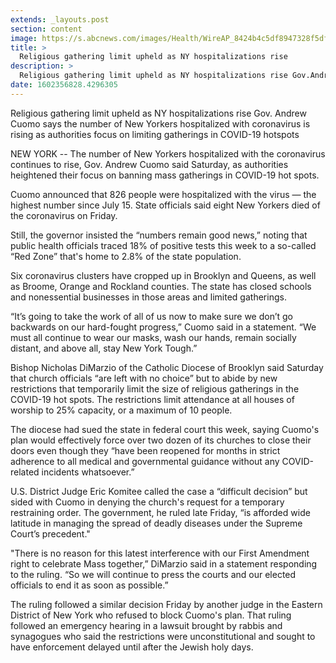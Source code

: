 ```yaml
--- 
extends: _layouts.post 
section: content 
image: https://s.abcnews.com/images/Health/WireAP_8424b4c5df8947328f5df5e705f4c6c2_16x9_992.jpg 
title: > 
  Religious gathering limit upheld as NY hospitalizations rise 
description: > 
  Religious gathering limit upheld as NY hospitalizations rise Gov.Andrew Cuomo said Saturday, as authorities heightened their focus on banning mass gatherings in COVID-19 hot spots.Cuomo announced that 826 people were hospitalized with the virus — the highest number since July 15.State officials said eight New Yorkers died of the coronavirus on Friday.The restrictions limit attendance at all houses of worship to 25% capacity, or a maximum of 10 people. 
date: 1602356828.4296305 
--- 
```

Religious gathering limit upheld as NY hospitalizations rise Gov. Andrew Cuomo says the number of New Yorkers hospitalized with coronavirus is rising as authorities focus on limiting gatherings in COVID-19 hotspots

NEW YORK -- The number of New Yorkers hospitalized with the coronavirus continues to rise, Gov. Andrew Cuomo said Saturday, as authorities heightened their focus on banning mass gatherings in COVID-19 hot spots.

Cuomo announced that 826 people were hospitalized with the virus — the highest number since July 15. State officials said eight New Yorkers died of the coronavirus on Friday.

Still, the governor insisted the “numbers remain good news,” noting that public health officials traced 18% of positive tests this week to a so-called “Red Zone” that's home to 2.8% of the state population.

Six coronavirus clusters have cropped up in Brooklyn and Queens, as well as Broome, Orange and Rockland counties. The state has closed schools and nonessential businesses in those areas and limited gatherings.

“It’s going to take the work of all of us now to make sure we don’t go backwards on our hard-fought progress,” Cuomo said in a statement. “We must all continue to wear our masks, wash our hands, remain socially distant, and above all, stay New York Tough.”

Bishop Nicholas DiMarzio of the Catholic Diocese of Brooklyn said Saturday that church officials “are left with no choice” but to abide by new restrictions that temporarily limit the size of religious gatherings in the COVID-19 hot spots. The restrictions limit attendance at all houses of worship to 25% capacity, or a maximum of 10 people.

The diocese had sued the state in federal court this week, saying Cuomo's plan would effectively force over two dozen of its churches to close their doors even though they “have been reopened for months in strict adherence to all medical and governmental guidance without any COVID-related incidents whatsoever.”

U.S. District Judge Eric Komitee called the case a “difficult decision” but sided with Cuomo in denying the church's request for a temporary restraining order. The government, he ruled late Friday, “is afforded wide latitude in managing the spread of deadly diseases under the Supreme Court’s precedent."

"There is no reason for this latest interference with our First Amendment right to celebrate Mass together,” DiMarzio said in a statement responding to the ruling. “So we will continue to press the courts and our elected officials to end it as soon as possible.”

The ruling followed a similar decision Friday by another judge in the Eastern District of New York who refused to block Cuomo's plan. That ruling followed an emergency hearing in a lawsuit brought by rabbis and synagogues who said the restrictions were unconstitutional and sought to have enforcement delayed until after the Jewish holy days.